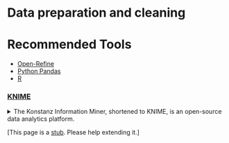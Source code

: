 # Data preparation and cleaning

# Recommended Tools

- [Open-Refine](https://openrefine.org/)
- [Python Pandas](https://pandas.pydata.org/pandas-docs/stable/index.html)
- [R](https://www.r-project.org/)

### [KNIME](https://www.knime.com/)

<details><summary>The Konstanz Information Miner, shortened to KNIME, is an open-source data analytics platform.</summary><br>
Through its intuitive approach to workflows - which are created visually, instead of through manual coding – KNIME’s learning curve is held low. Each step of the workflow is contained within a node, which can be started, paused, or stopped.
Users without prior coding knowledge are able to create data flows which transform, analyze, and visualize large quantities of data. This, in turn, aids in the further understanding the basics of code logic. As KNIME is open source, a variety of extensions are available on both the KNIME Analytics Platform and GitHub, allowing users to make the most of their data and other user’s prior work.

### **Pros**
- Open-source
- Visual approach (easy for non-programmers)
- Can process large amounts of data
- Access to a variety of extensions
- Can train machine learning models


### **Download and Documentations**
- [Download](https://www.knime.com/downloads) (KNIME Homepage)
- [Github](https://github.com/knime)
- [Official Documentation](https://docs.knime.com/)
- [Example Workflows](https://hub.knime.com/search?type=Workflow&sort=maxKudos)
Tutorial
- [KNIME Learning Platform](https://www.knime.com/learning)
- [Courses](https://www.knime.com/knime-courses)
- [Video Tutorials](https://www.youtube.com/channel/UCRbKmV_XYB7C12SPBokLVHQ)
</details>

[This page is a [stub](https://en.wikipedia.org/wiki/Wikipedia:Stub). Please help extending it.]